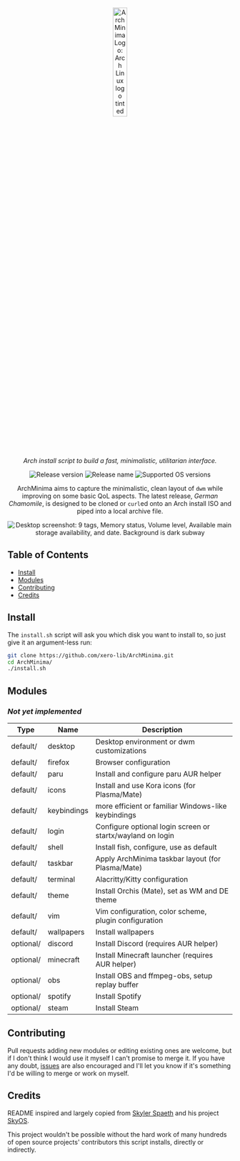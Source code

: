 <p align="center" bottom-padding="20px">
  <br>
  <img width="25%" padding-bottom="100px" src="https://github.com/xero-lib/ArchMinima/assets/54485853/ee25a542-8282-4277-bb4d-7ad61ab82df0" alt="ArchMinima Logo: Arch Linux logo tinted red">
  <br>
  <br>
  <!--   two brs because svg padding is inconsistent   -->
</p>
<p align="center">
    <em>Arch install script to build a fast, minimalistic, utilitarian interface.</em>
</p>

<p align="center">
    <img src="https://img.shields.io/github/v/release/xero-lib/ArchMinima?include_prereleases&color=%420dab" alt="Release version">
    <img src="https://img.shields.io/badge/name-German%20Chamomile-420dab" alt="Release name">
  <img src="https://img.shields.io/badge/platform-arch%3E%3D6.2.13-1793d1" alt="Supported OS versions">
</p>

<p align="center">ArchMinima aims to capture the minimalistic, clean layout of <code>dwm</code> while improving on some basic QoL aspects. The latest release, <em>German Chamomile</em>, is designed to be cloned or <code>curl</code>ed onto an Arch install ISO and piped into a local archive file.</p>
<p align="center">
  <img src="https://github.com/xero-lib/ArchMinima/assets/54485853/35a36b7c-5139-4b2d-acf5-9a432c338c91" alt="Desktop screenshot: 9 tags, Memory status, Volume level, Available main storage availability, and date. Background is dark subway">
</p>

## Table of Contents
- [Install](#install)
- [Modules](#modules)
- [Contributing](#contributing)
- [Credits](#credits)

## Install
The `install.sh` script will ask you which disk you want to install to, so just give it an argument-less run:
```bash
git clone https://github.com/xero-lib/ArchMinima.git
cd ArchMinima/
./install.sh
```
## Modules
<h3><em>Not yet implemented</em></h3>

| Type | Name | Description |
| --- | --- | --- |
| default/ | desktop | Desktop environment or dwm customizations |
| default/ | firefox | Browser configuration |
| default/ | paru | Install and configure paru AUR helper |
| default/ | icons | Install and use Kora icons (for Plasma/Mate) |
| default/ | keybindings | more efficient or familiar Windows-like keybindings |
| default/ | login | Configure optional login screen or startx/wayland on login |
| default/ | shell | Install fish, configure, use as default |
| default/ | taskbar | Apply ArchMinima taskbar layout (for Plasma/Mate) |
| default/ | terminal | Alacritty/Kitty configuration |
| default/ | theme | Install Orchis (Mate), set as WM and DE theme |
| default/ | vim | Vim configuration, color scheme, plugin configuration |
| default/ | wallpapers | Install wallpapers |
| optional/ | discord | Install Discord (requires AUR helper) |
| optional/ | minecraft | Install Minecraft launcher (requires AUR helper) |
| optional/ | obs | Install OBS and ffmpeg-obs, setup replay buffer |
| optional/ | spotify | Install Spotify |
| optional/ | steam | Install Steam |

## Contributing
Pull requests adding new modules or editing existing ones are welcome, but if I don't think I would use it myself I can't promise to merge it. If you have any doubt, [issues](https://github.com/xero-lib/ArchMinima/issues) are also encouraged and I'll let you know if it's something I'd be willing to merge or work on myself.

## Credits
README inspired and largely copied from [Skyler Spaeth](https://github.com/skylerspaeth) and his project [SkyOS](https://github.com/skylerspaeth/SkyOS).

This project wouldn't be possible without the hard work of many hundreds of open source projects' contributors this script installs, directly or indirectly.
